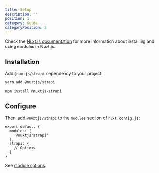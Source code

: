 ```yaml
---
title: Setup
description: ''
position: 1
category: Guide
categoryPosition: 2
---
```


Check the [Nuxt.js documentation](https://nuxtjs.org/api/configuration-modules#the-modules-property) for more information about installing and using modules in Nuxt.js.

## Installation

Add `@nuxtjs/strapi` dependency to your project:

<code-group>
  <code-block label="Yarn" active>

  ```bash
  yarn add @nuxtjs/strapi
  ```

  </code-block>
  <code-block label="NPM">

  ```bash
  npm install @nuxtjs/strapi
  ```

  </code-block>
</code-group>

## Configure

Then, add `@nuxtjs/strapi` to the `modules` section of `nuxt.config.js`:

```js[nuxt.config.js]
export default {
  modules: [
    '@nuxtjs/strapi'
  ],
  strapi: {
    // Options
  }
}
```

See [module options](/options).
